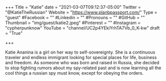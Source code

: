 +++
Title = "Katie"
date = "2021-03-07T09:12:37-05:00"
Twitter = "@KatieTheRussian"
Website = "https://www.planbpassport.com/"
Type = "guest"
#Facebook = ""
#Linkedin = ""
#Pronouns = ""
#GitHub = ""
Thumbnail = "img/guest/katie2.jpeg"
#Pinterest = ""
#Instagram = "cypherpunknow"
YouTube = "channel/UC2p4YEkiYrhTA7Vb_0_K-kw"
draft = "True"

+++

Katie Ananina is a girl on her way to self-sovereignty. She is a continuous traveler and endless immigrant looking for special places for life, business and freedom. As someone who was born and raised in Russia, she decided to stop fighting rumors about my spy-related past and is now learning all the cool things a russian spy must know, except for obeying the orders.